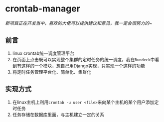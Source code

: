 # crontab-manager

*新项目正在开发当中，喜欢的大佬可以提供建议和意见，我一定会很努力的~*

## 前言
1. linux crontab统一调度管理平台
2. 在页面上点击既可以实现整个集群的定时任务的统一调度，我在`Rundeck`中看到有这样的一个模块，想自己用Django实现，只实现一个这样的功能
3. 将定时任务管理平台化、简单化、集群化


## 实现方式
1. 在linux主机上利用`crontab -u user <file>`来向某个主机的某个用户添加定时任务
2. 任务存储在数据库里面，与主机建立一定的关系

